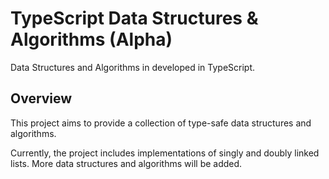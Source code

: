 # TypeScript Data Structures & Algorithms (Alpha)

Data Structures and Algorithms in developed in TypeScript.

## Overview

This project aims to provide a collection of type-safe data structures and algorithms.

Currently, the project includes implementations of singly and doubly linked lists. More data
structures and algorithms will be added.
